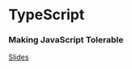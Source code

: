 # TypeScript
### Making JavaScript Tolerable
[Slides](https://gitpitch.com/ievangelist/TypeScriptMakingJsTolerable#/)
